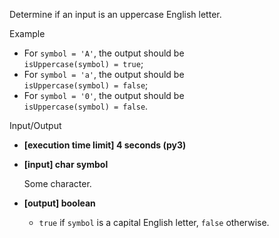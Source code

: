 
Determine if an input is an uppercase English letter.

Example

-   For  `symbol = 'A'`, the output should be  
    `isUppercase(symbol) = true`;
-   For  `symbol = 'a'`, the output should be  
    `isUppercase(symbol) = false`;
-   For  `symbol = '0'`, the output should be  
    `isUppercase(symbol) = false`.

Input/Output

-   **[execution time limit] 4 seconds (py3)**
    
-   **[input] char symbol**
    
    Some character.
    
-   **[output] boolean**
    
    -   `true`  if  `symbol`  is a capital English letter,  `false`  otherwise.